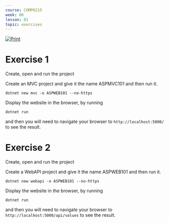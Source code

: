 ```yaml
---
course: COMP6215
week: 06
lesson: 01
topic: exercises
---
```


[![Print](https://img.shields.io/badge/DOWNLOAD_PDF-CLICK_HERE-blue.svg)](https://github.com/ToiOhomaiBCS/COMP6215-Course-Material/raw/master/week06/session01/readme.pdf)

# Exercise 1

Create, open and run the project

Create an MVC project and give it the name ASPMVC101 and then run it.

`dotnet new mvc -o ASPWEB101 --no-https`

Display the website in the browser, by running

`dotnet run`

and then you will need to navigate your browser to `http://localhost:5000/` to see the result.

# Exercise 2

Create, open and run the project

Create a WebAPI project and give it the name ASPWEB101 and then run it.

`dotnet new webapi -o ASPWEB101 --no-https`

Display the website in the browser, by running

`dotnet run`

and then you will need to navigate your browser to `http://localhost:5000/api/values` to see the result.